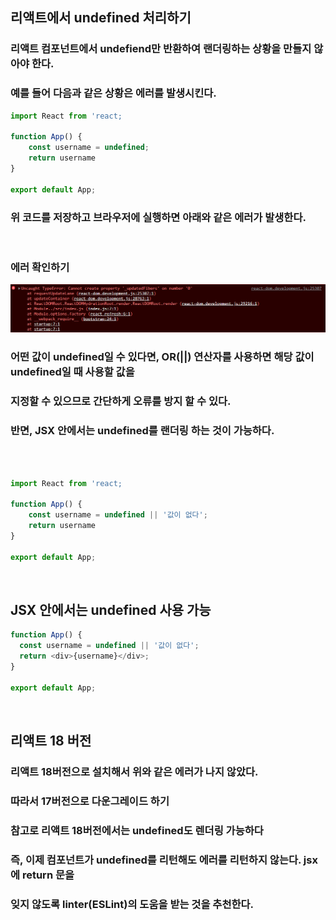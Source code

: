 ## 리액트에서 undefined 처리하기

### 리액트 컴포넌트에서 undefiend만 반환하여 랜더링하는 상황을 만들지 않아야 한다.

### 예를 들어 다음과 같은 상황은 에러를 발생시킨다.

```javascript
import React from 'react;

function App() {
    const username = undefined;
    return username
}

export default App;
```

### 위 코드를 저장하고 브라우저에 실행하면 아래와 같은 에러가 발생한다.

<br>

### 에러 확인하기

![react error](../../public/assets/error.png)

### 어떤 값이 undefined일 수 있다면, OR(||) 연산자를 사용하면 해당 값이 undefined일 때 사용할 값을

### 지정할 수 있으므로 간단하게 오류를 방지 할 수 있다.

### 반면, JSX 안에서는 undefined를 랜더링 하는 것이 가능하다.

<br>
<br>

```javascript
import React from 'react;

function App() {
    const username = undefined || '값이 없다';
    return username
}

export default App;
```

<br>

## JSX 안에서는 undefined 사용 가능

```javascript
function App() {
  const username = undefined || '값이 없다';
  return <div>{username}</div>;
}

export default App;
```

<br>

## 리액트 18 버전

### 리액트 18버전으로 설치해서 위와 같은 에러가 나지 않았다.

### 따라서 17버전으로 다운그레이드 하기

### 참고로 리액트 18버전에서는 undefined도 렌더링 가능하다

### 즉, 이제 컴포넌트가 undefined를 리턴해도 에러를 리턴하지 않는다. jsx에 return 문을

### 잊지 않도록 linter(ESLint)의 도움을 받는 것을 추천한다.
